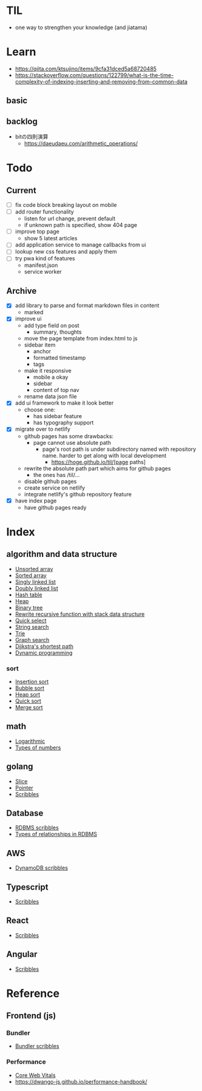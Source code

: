 # TIL
- one way to strengthen your knowledge (and jiatama)

# Learn
- https://qiita.com/ktsujino/items/9cfa31dced5a68720485
- https://stackoverflow.com/questions/122799/what-is-the-time-complexity-of-indexing-inserting-and-removing-from-common-data

## basic

## backlog
- bitの四則演算
  - https://daeudaeu.com/arithmetic_operations/

# Todo
## Current
- [ ] fix code block breaking layout on mobile
- [ ] add router functionality
  - listen for url change, prevent default
  - if unknown path is specified, show 404 page
- [ ] improve top page
  - show 5 latest articles
- [ ] add application service to manage callbacks from ui
- [ ] lookup new css features and apply them
- [ ] try pwa kind of features
  - manifest.json
  - service worker

## Archive
- [x] add library to parse and format markdown files in content
  - marked
- [x] improve ui
  - add type field on post
    - summary, thoughts
  - move the page template from index.html to js
  - sidebar item
    - anchor
    - formatted timestamp
    - tags
  - make it responsive
    - mobile a okay
    - sidebar
    - content of top nav
  - rename data json file
- [x] add ui framework to make it look better
  - choose one:
    - has sidebar feature
    - has typography support
- [x] migrate over to netlify
  - github pages has some drawbacks:
    - page cannot use absolute path
      - page's root path is under subdirectory named with repository name. harder to get along with local development
        - https://hoge.github.io/til/[page paths]
  - rewrite the absolute path part which aims for github pages
    - the ones has /til/...
  - disable github pages
  - create service on netlify
  - integrate netlify's github repository feature
- [x] have index page
  - have github pages ready

# Index
## algorithm and data structure
- [Unsorted array](posts/20210411205657.md)
- [Sorted array](posts/20210412215614.md)
- [Singly linked list](posts/20210413073052.md)
- [Doubly linked list](posts/20210414203145.md)
- [Hash table](posts/20210415072244.md)
- [Heap](posts/20210427202939.md)
- [Binary tree](posts/20210428221836.md)
- [Rewrite recursive function with stack data structure](posts/20210429152415.md)
- [Quick select](posts/20210504120933.md)
- [String search](posts/20210504124724.md)
- [Trie](posts/20210505155559.md)
- [Graph search](posts/20210508102525.md)
- [Dijkstra's shortest path](posts/20210508170817.md)
- [Dynamic programming](posts/20210509154242.md)

### sort
- [Insertion sort](posts/20210430132322.md)
- [Bubble sort](posts/20210502142515.md)
- [Heap sort](posts/20210502152513.md)
- [Quick sort](posts/20210503163050.md)
- [Merge sort](posts/20210503171828.md)

## math
- [Logarithmic](posts/20210429170314.md)
- [Types of numbers](posts/20210429205227.md)

## golang
- [Slice](posts/20210411220004.md)
- [Pointer](posts/20210413075312.md)
- [Scribbles](posts/20210624082628.md)

## Database
- [RDBMS scribbles](posts/20210721231201.md)
- [Types of relationships in RDBMS](posts/20210516212751.md)

## AWS
- [DynamoDB scribbles](posts/20210721211135.md)

## Typescript
- [Scribbles](posts/20210704125327.md)

## React
- [Scribbles](posts/20210606161250.md)

## Angular
- [Scribbles](posts/20210704145033.md)

# Reference

## Frontend (js)
### Bundler
- [Bundler scribbles](posts/20210809112650.md)

### Performance
- [Core Web Vitals](posts/20210808160339.md)
- https://dwango-js.github.io/performance-handbook/
